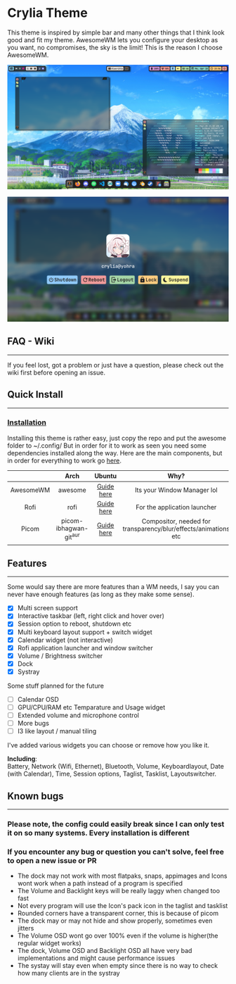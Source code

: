 # Crylia Theme

This theme is inspired by simple bar and many other things that I think look good and fit my theme. AwesomeWM lets you configure your desktop as you want, no compromises, the sky is the limit!
This is the reason I choose AwesomeWM.

![Desktop](./desktop.png)

![Lockscreen](./lockscreen.png)

## FAQ - Wiki

---

If you feel lost, got a problem or just have a question, please check out the wiki first before opening an issue.

## Quick Install

---

### [Installation](https://github.com/Crylia/crylia-theme/wiki/Guide)

Installing this theme is rather easy, just copy the repo and put the awesome folder to ~/.config/
But in order for it to work as seen you need some dependencies installed along the way. Here are the main components, but in order for everything to work go [here](https://github.com/Crylia/crylia-theme/wiki/Guide).

||Arch|Ubuntu|Why?|
|:-:|:-:|:-:|:-:|
|AwesomeWM|awesome|[Guide here](https://github.com/awesomeWM/awesome)|Its your Window Manager lol|
|Rofi|rofi|[Guide here](https://github.com/davatorium/rofi)|For the application launcher|
|Picom|picom-ibhagwan-git<sup>aur</sup>|[Guide here](https://github.com/jonaburg/picom/security)|Compositor, needed for transparency/blur/effects/animations etc|
|||||

## Features

---

Some would say there are more features than a WM needs, I say you can never have enough features (as long as they make some sense).

- [x] Multi screen support
- [x] Interactive taskbar (left, right click and hover over)
- [x] Session option to reboot, shutdown etc
- [x] Multi keyboard layout support + switch widget
- [x] Calendar widget (not interactive)
- [x] Rofi application launcher and window switcher
- [x] Volume / Brightness switcher
- [X] Dock
- [x] Systray

Some stuff planned for the future

- [ ] Calendar OSD
- [ ] GPU/CPU/RAM etc Temparature and Usage widget
- [ ] Extended volume and microphone control
- [ ] More bugs
- [ ] I3 like layout / manual tiling

I've added various widgets you can choose or remove how you like it.

__Including__:<br>
Battery, Network (Wifi, Ethernet), Bluetooth, Volume, Keyboardlayout, Date (with Calendar), Time, Session options, Taglist, Tasklist, Layoutswitcher.

## Known bugs

---

### Please note, the config could easily break since I can only test it on so many systems. Every installation is different

### __If you encounter any bug or question you can't solve, feel free to open a new issue or PR__

- The dock may not work with most flatpaks, snaps, appimages and Icons wont work when a path instead of a program is specified
- The Volume and Backlight keys will be really laggy when changed too fast
- Not every program will use the Icon's pack icon in the taglist and tasklist
- Rounded corners have a transparent corner, this is because of picom
- The dock may or may not hide and show properly, sometimes even jitters
- The Volume OSD wont go over 100% even if the volume is higher(the regular widget works)
- The dock, Volume OSD and Backlight OSD all have very bad implementations and might cause performance issues
- The systay will stay even when empty since there is no way to check how many clients are in the systray

